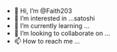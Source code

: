 - 👋 Hi, I’m @Faith203
- 👀 I’m interested in ...satoshi
- 🌱 I’m currently learning ...
- 💞️ I’m looking to collaborate on ...
- 📫 How to reach me ...

<!---
Faith203/Faith203 is a ✨ special ✨ repository because its `README.md` (this file) appears on your GitHub profile.
You can click the Preview link to take a look at your changes.
--->
